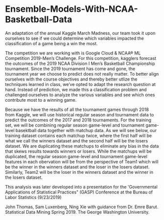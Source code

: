 # Ensemble-Models-With-NCAA-Basketball-Data
An adaptation of the annual Kaggle March Madness, our team took it upon ourselves to see if we could determine which variables impacted the classification of a game being a win the most.

The competition we are working with is Google Cloud & NCAA® ML Competition 2019-Men’s Challenge. For this competition, kagglers forecast the outcomes of the 2019 NCAA Division I Men’s Basketball Championship tournament. Since the 2019 tournament has come and gone, the tournament year we choose to predict does not really matter. To better align ourselves with the course objectives and thereby better utlize the techniques learned in class, we’ve opted to adapt the research question at hand. Instead of prediction, we made this a classification  problem and challenged ourselves to analyze the various variables and see which ones contribute most to a winning game. 

Because we have the results of all the tournament games through 2018 from Kaggle, we will use historical regular season and tournament data to predict the outcomes of the 2017 and 2018 tournaments. For the training set, we will be combining regular season game-level and tournament game-level basektball data together with matchup data. As we will see below, our training dataset contains each matchup twice, where the first half will be what we call the winners dataset and the second half will be the losers dataset. We are duplicating these matchups to eliminate any bias in the data that skews results towards winners or losers. While the matchups will be duplicated, the regular season game-level and tournament game-level features in each obervation will be from the perspective of Team1 which will be the winner in the winners dataset and the loser in the losers dataset. Similarly, Team2 will be the loser in the winners dataset and the winner in the losers dataset.

This analysis was later developed into a presentation for the 'Governmental Applications of Statistical Practices" (GASP) Conference at the Bureau of Labor Statistics (9/23/2019)

John Thomas, Sam Luxenberg, Ning Xie with guidance from Dr. Emre Barut.
Statistical Data Mining Spring 2019. The George Washington University.

